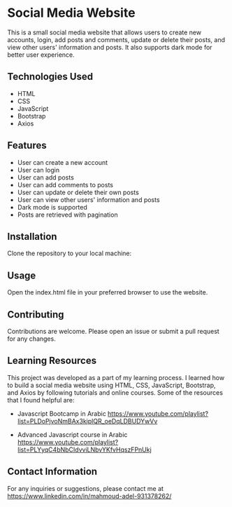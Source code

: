 # Social Media Website

This is a small social media website that allows users to create new accounts, login, add posts and comments, update or delete their posts, and view other users' information and posts. It also supports dark mode for better user experience.

## Technologies Used

- HTML
- CSS
- JavaScript
- Bootstrap
- Axios

## Features

- User can create a new account
- User can login
- User can add posts
- User can add comments to posts
- User can update or delete their own posts
- User can view other users' information and posts
- Dark mode is supported
- Posts are retrieved with pagination

## Installation

Clone the repository to your local machine:

## Usage
Open the index.html file in your preferred browser to use the website.

## Contributing
Contributions are welcome. Please open an issue or submit a pull request for any changes.

## Learning Resources
This project was developed as a part of my learning process. I learned how to build a social media website using HTML, CSS, JavaScript, Bootstrap, and Axios by following tutorials and online courses. Some of the resources that I found helpful are:

- Javascript Bootcamp in Arabic
https://www.youtube.com/playlist?list=PLDoPjvoNmBAx3kiplQR_oeDqLDBUDYwVv

- Advanced Javascript course in Arabic
https://www.youtube.com/playlist?list=PLYyqC4bNbCIdvviLNbvYKfvHqszFPnUkj


## Contact Information
For any inquiries or suggestions, please contact me at https://www.linkedin.com/in/mahmoud-adel-931378262/
